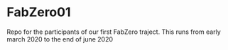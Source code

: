 # FabZero01
Repo for the participants of our first FabZero traject. This runs from early march 2020 to the end of june 2020
